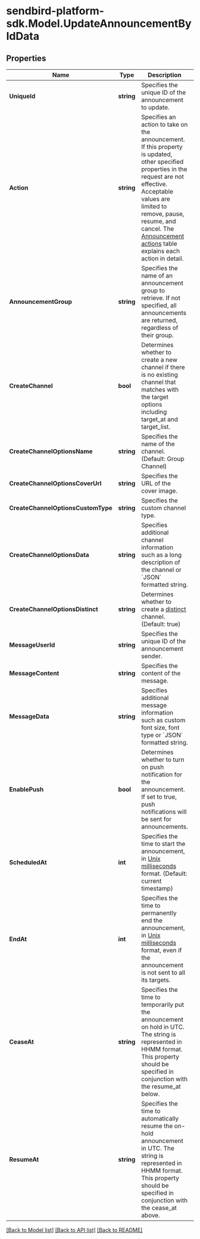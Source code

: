 
# sendbird-platform-sdk.Model.UpdateAnnouncementByIdData

## Properties

Name | Type | Description | Notes
------------ | ------------- | ------------- | -------------
**UniqueId** | **string** | Specifies the unique ID of the announcement to update. | 
**Action** | **string** | Specifies an action to take on the announcement. If this property is updated, other specified properties in the request are not effective. Acceptable values are limited to remove, pause, resume, and cancel. The [Announcement actions](#2-update-an-announcement-3-how-to-change-announcement-status) table explains each action in detail. | [optional] 
**AnnouncementGroup** | **string** | Specifies the name of an announcement group to retrieve. If not specified, all announcements are returned, regardless of their group. | [optional] 
**CreateChannel** | **bool** | Determines whether to create a new channel if there is no existing channel that matches with the target options including target_at and target_list. | [optional] 
**CreateChannelOptionsName** | **string** | Specifies the name of the channel. (Default: Group Channel) | [optional] 
**CreateChannelOptionsCoverUrl** | **string** | Specifies the URL of the cover image. | [optional] 
**CreateChannelOptionsCustomType** | **string** | Specifies the custom channel type. | [optional] 
**CreateChannelOptionsData** | **string** | Specifies additional channel information such as a long description of the channel or &#x60;JSON&#x60; formatted string. | [optional] 
**CreateChannelOptionsDistinct** | **string** | Determines whether to create a [distinct](/docs/chat/v3/platform-api/guides/channel-types#2-group-channel) channel. (Default: true) | [optional] 
**MessageUserId** | **string** | Specifies the unique ID of the announcement sender. | [optional] 
**MessageContent** | **string** | Specifies the content of the message. | [optional] 
**MessageData** | **string** | Specifies additional message information such as custom font size, font type or &#x60;JSON&#x60; formatted string. | [optional] 
**EnablePush** | **bool** | Determines whether to turn on push notification for the announcement. If set to true, push notifications will be sent for announcements. | [optional] 
**ScheduledAt** | **int** | Specifies the time to start the announcement, in [Unix milliseconds](/docs/chat/v3/platform-api/guides/miscellaneous#2-timestamps) format. (Default: current timestamp) | [optional] 
**EndAt** | **int** | Specifies the time to permanently end the announcement, in [Unix milliseconds](/docs/chat/v3/platform-api/guides/miscellaneous#2-timestamps) format, even if the announcement is not sent to all its targets. | [optional] 
**CeaseAt** | **string** | Specifies the time to temporarily put the announcement on hold in UTC. The string is represented in HHMM format. This property should be specified in conjunction with the resume_at below. | [optional] 
**ResumeAt** | **string** | Specifies the time to automatically resume the on-hold announcement in UTC. The string is represented in HHMM format. This property should be specified in conjunction with the cease_at above. | [optional] 

[[Back to Model list]](../README.md#documentation-for-models)
[[Back to API list]](../README.md#documentation-for-api-endpoints)
[[Back to README]](../README.md)

